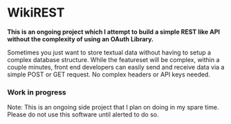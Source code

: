 # WikiREST

**This is an ongoing project which I attempt to build a simple REST like API without the complexity of using an OAuth Library.** 

Sometimes you just want to store textual data without having to setup a complex database structure. While the featureset will be complex, within a couple minutes, front end developers can easily send and receive data via a simple POST or GET request. No complex headers or API keys needed. 

### Work in progress

Note: This is an ongoing side project that I plan on doing in my spare time. Please do not use this software until alerted to do so. 
